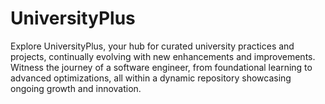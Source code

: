 # UniversityPlus
Explore UniversityPlus, your hub for curated university practices and projects, continually evolving with new enhancements and improvements. Witness the journey of a software engineer, from foundational learning to advanced optimizations, all within a dynamic repository showcasing ongoing growth and innovation.
